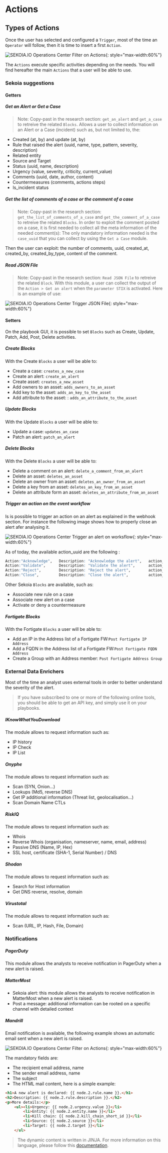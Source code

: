 # Actions

## Types of Actions

Once the user has selected and configured a `Trigger`, most of the time an `Operator` will follow, then it is time to insert a first `Action`.

![SEKOIA.IO Operations Center Filter on Actions](../assets/operation_center/playbooks/filter_actions.png){: style="max-width:60%"}

The `Actions` execute specific activities depending on the needs. You will find hereafter the main `Actions` that a user will be able to use.

### Sekoia suggestions

#### Getters

##### Get an Alert or Get a Case

> Note: Copy-past in the research section: `get_an_alert` and `get_a_case` to retreive the related `Blocks`.
Allows a user to collect information on an Alert or a Case (incident) such as, but not limited to, the:

- Created (at, by) and update (at, by)
- Rule that raised the alert (uuid, name, type, pattern, severity, description)
- Related entity
- Source and Target
- Status (uuid, name, description)
- Urgency (value, severity, criticity, current_value)
- Comments (uuid, date, author, content)
- Countermeasures (comments, actions steps)
- Is_incident status

##### Get the list of comments of a case or the comment of a case

> Note: Copy-past in the research section: `get_the_list_of_comments_of_a_case` and `get_the_comment_of_a_case` to retreive the related `Blocks`.
In order to exploit the comment posted on a case, it is first needed to collect all the meta information of the needed comment(s):
The only mandatory information needed is the `case_uuid` that you can collect by using the `Get a Case` module.

Then the user can exploit: the number of comments, uuid, created_at, created_by, created_by_type, content of the comment.

##### Read JSON File

> Note: Copy-past in the research section: `Read JSON File` to retreive the related `Block`.
With this module, a user can collect the output of the `Action > Get an alert` when the `parameter STIX` is activated. Here is an example of use:

![SEKOIA.IO Operations Center Trigger JSON File](../assets/operation_center/playbooks/json_file.png){: style="max-width:60%"}

#### Setters
On the playbook GUI, it is possible to set `Blocks` such as Create, Update, Patch, Add, Post, Delete activities.

##### Create Blocks
With the Create `Blocks` a user will be able to:

- Create a case: `creates_a_new_case`
- Create an alert: `create_an_alert`
- Create asset: `creates_a_new_asset`
- Add owners to an asset: `adds_owners_to_an_asset`
- Add key to the asset: `adds_an_key_to_the_asset`
- Add attribute to the asset: : `adds_an_attribute_to_the_asset`

##### Update Blocks
With the Update `Blocks` a user will be able to:

- Update a case: `updates_an_case`
- Patch an alert: `patch_an_alert`

##### Delete Blocks
With the Delete `Blocks` a user will be able to:

- Delete a comment on an alert: `delete_a_comment_from_an_alert`
- Delete an asset: `deletes_an_asset`
- Delete an owner from an asset: `deletes_an_owner_from_an_asset`
- Delete a key from an asset: `deletes_an_key_from_an_asset`
- Delete an attribute form an asset: `deletes_an_attribute_from_an_asset`

##### Trigger an action on the event workflow
Is is possible to trigger an action on an alert as explained in the webhook section. For instance the following image shows how to properly close an alert afer analysing it.

![SEKOIA.IO Operations Center Trigger an alert on worksflow](../assets/operation_center/playbooks/trigger_an_action_on_the_alert_workflow.png){: style="max-width:60%"}

As of today, the available action_uuid are the following :
```r
Action:"Acknowledge", 	Description: "Acknowledge the alert", 	action_uuid:"937bdabf-6a08-434b-b6d3-d7447e4e452a"
Action:"Validate", 		Description: "Validate the alert", 		action_uuid:"c39a0a95-aa2c-4d0d-8d2e-d3decf426eea"
Action:"Reject", 		Description: "Reject the alert", 		action_uuid:"ade85d7b-7507-4026-bfc6-cc006d10ddac"
Action:"Close", 		Description: "Close the alert", 		action_uuid:"1390be4e-ced8-4dd6-9bed-573471b235ab"
```

Other Sekoia `Blocks` are available, such as:

- Associate new rule on a case
- Associate new alert on a case
- Activate or deny a countermeasure

##### Fortigate Blocks
With the Fortigate `Blocks` a user will be able to:
- Add an IP in the Address list of a Fortigate FW:`Post Fortigate IP Address`
- Add a FQDN in the Address list of a Fortigate FW:`Post Fortigate FQDN Address`
- Create a Group with an Address member: `Post Fortigate Address Group`

### External Data Enrichers

Most of the time an analyst uses external tools in order to better understand the severity of the alert.
> If you have subscribed to one or more of the following online tools, you should be able to get an API key, and simply use it on your playbooks.

##### IKnowWhatYouDownload
The module allows to request information such as:

- IP history
- IP Check
- IP List

##### Onyphe
The module allows to request information such as:

- Scan (SYN, Onion...)
- Lookups (Md5, reverse DNS)
- Get IP additional information (Threat list, geolocalisation...)
- Scan Domain Name CTLs

##### RiskIQ
The module allows to request information such as:

- Whois
- Reverse Whois (organisation, nameserver, name, email, address)
- Passive DNS (Name, IP, Hex)
- SSL host, certificate (SHA-1, Serial Number) / DNS

##### Shodan
The module allows to request information such as:

- Search for Host information
- Get DNS reverse, resolve, domain

##### Virustotal
The module allows to request information such as:

- Scan (URL, IP, Hash, File, Domain)

### Notifications

##### PagerDuty
This module allows the analysts to receive notification in PagerDuty when a new alert is raised.

##### MatterMost

- Sekoia alert: this module allows the analysts to receive notification in MatterMost when a new alert is raised.
- Post a message: additional information can be rooted on a specific channel with detailed context

##### Mandrill
Email notification is available, the following example shows an automatic email sent when a new alert is raised.

![SEKOIA.IO Operations Center Filter on Actions](../assets/operation_center/playbooks/mandril.png){: style="max-width:60%"}

The mandatory fields are:

- The recipient email address, name
- The sender email address, name
- The subject
- The HTML mail content, here is a simple example:
```HTML
<h1>A new alert is declared: {{ node.2.rule.name }}.</h1>
<h2>Description: {{ node.2.rule.description }}.</h2>
<p>More details:</p>
	<ul><li>Urgency: {{ node.2.urgency.value }}</li>
		<li>Entity: {{ node.2.entity.name }}</li>
	 	<li>Kill chain: {{ node.2.kill_chain_short_id }}</li>
	 	<li>Source: {{ node.2.source }}</li>
	 	<li>Target: {{ node.2.target }}</li>
 	</ul>
```

> The dynamic content is written in JINJA. For more information on this language, please follow this [documentation](https://jinja.palletsprojects.com/en/2.10.x/templates/).
